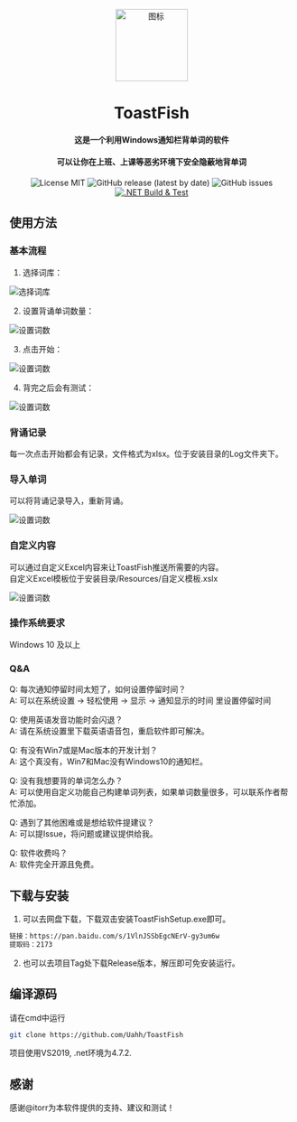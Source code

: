 <p align="center">
  <img src="Resources/chika128.ico" width="128" height="128" alt="图标"/>
</p>

<div align="center">
  
# ToastFish

#### 这是一个利用Windows通知栏背单词的软件
#### 可以让你在上班、上课等恶劣环境下安全隐蔽地背单词

![License MIT](https://img.shields.io/badge/license-MIT-orange)
![GitHub release (latest by date)](https://img.shields.io/badge/release-v2.2-blue)
![GitHub issues](https://img.shields.io/github/issues/Uahh/ToastFish)
[![.NET Build & Test](https://github.com/Uahh/ToastFish/actions/workflows/dotnet-desktop.yml/badge.svg)](https://github.com/Uahh/ToastFish/actions/workflows/dotnet-desktop.yml)

</div>

## 使用方法
### 基本流程
1. 选择词库：  
  
![选择词库](https://github.com/Uahh/ToastFish/blob/main/Resources/Gif/选择词库.gif)  

2. 设置背诵单词数量：  
  
![设置词数](https://github.com/Uahh/ToastFish/blob/main/Resources/Gif/选择数量.gif)  

3. 点击开始：  
  
![设置词数](https://github.com/Uahh/ToastFish/blob/main/Resources/Gif/开始.gif)  

4. 背完之后会有测试：  
  
![设置词数](https://github.com/Uahh/ToastFish/blob/main/Resources/Gif/测试.gif)  

### 背诵记录
每一次点击开始都会有记录，文件格式为xlsx。位于安装目录的Log文件夹下。  

### 导入单词
可以将背诵记录导入，重新背诵。  
  
![设置词数](https://github.com/Uahh/ToastFish/blob/main/Resources/Gif/导入单词.gif)  

### 自定义内容
可以通过自定义Excel内容来让ToastFish推送所需要的内容。  
自定义Excel模板位于安装目录/Resources/自定义模板.xslx  
  
![设置词数](https://github.com/Uahh/ToastFish/blob/main/Resources/Gif/导入自定义单词.gif)  

### 操作系统要求
Windows 10 及以上
### Q&A
Q: 每次通知停留时间太短了，如何设置停留时间？  
A: 可以在系统设置 -> 轻松使用 -> 显示 -> 通知显示的时间 里设置停留时间  
  
Q: 使用英语发音功能时会闪退？  
A: 请在系统设置里下载英语语音包，重启软件即可解决。  
  
Q: 有没有Win7或是Mac版本的开发计划？  
A: 这个真没有，Win7和Mac没有Windows10的通知栏。  
  
Q: 没有我想要背的单词怎么办？  
A: 可以使用自定义功能自己构建单词列表，如果单词数量很多，可以联系作者帮忙添加。  
  
Q: 遇到了其他困难或是想给软件提建议？  
A: 可以提Issue，将问题或建议提供给我。  
  
Q: 软件收费吗？  
A: 软件完全开源且免费。  

## 下载与安装
1. 可以去网盘下载，下载双击安装ToastFishSetup.exe即可。  
```bash
链接：https://pan.baidu.com/s/1VlnJSSbEgcNErV-gy3um6w
提取码：2173 
```
2. 也可以去项目Tag处下载Release版本，解压即可免安装运行。

## 编译源码
请在cmd中运行
```bash
git clone https://github.com/Uahh/ToastFish
```
项目使用VS2019, .net环境为4.7.2.

## 感谢

感谢@itorr为本软件提供的支持、建议和测试！
